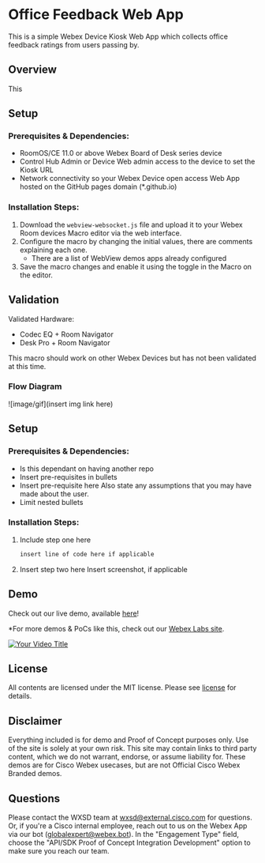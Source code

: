 # Office Feedback Web App

This is a simple Webex Device Kiosk Web App which collects office feedback ratings from users passing by.


## Overview

This 
## Setup

### Prerequisites & Dependencies: 

- RoomOS/CE 11.0 or above Webex Board of Desk series device
- Control Hub Admin or Device Web admin access to the device to set the Kiosk URL
- Network connectivity so your Webex Device open access Web App hosted on the GitHub pages domain (*.github.io)

### Installation Steps:

1. Download the ``webview-websocket.js`` file and upload it to your Webex Room devices Macro editor via the web interface.
2. Configure the macro by changing the initial values, there are comments explaining each one.
    - There are a list of WebView demos apps already configured
3. Save the macro changes and enable it using the toggle in the Macro on the editor.


## Validation

Validated Hardware:

* Codec EQ + Room Navigator
* Desk Pro + Room Navigator

This macro should work on other Webex Devices but has not been validated at this time.


### Flow Diagram

<!-- *MANDATORY*  Insert Your Flow Diagram Here (if small PoC, alternative option is to include break down how it works here instead of diagram) -->
![image/gif](insert img link here)



## Setup

### Prerequisites & Dependencies: 

- Is this dependant on having another repo
- Insert pre-requisites in bullets
- Insert pre-requisite here  Also state any assumptions that you may have made about the user.
- Limit nested bullets


<!-- GETTING STARTED -->

### Installation Steps:
1.  Include step one here
    ```sh
    insert line of code here if applicable
    ```
2.  Insert step two here
    Insert screenshot, if applicable
    
    
    
## Demo

<!-- Insert link to the website below (if deployed). -->
Check out our live demo, available [here](<insert link>)!

<!-- Keep the following statement -->
*For more demos & PoCs like this, check out our [Webex Labs site](https://collabtoolbox.cisco.com/webex-labs).


<!-- Update your vidcast title, video screenshot, vidcast/youtube link & name -->
[![Your Video Title ](assets/peer_support_main.PNG)](https://www.youtube.com/watch?v=SqZhiC8jHhU&t=10s, "<insert demo name here>")



## License
<!-- MAKE SURE an MIT license is included in your Repository. If another license is needed, verify with management. This is for legal reasons.--> 

<!-- Keep the following statement -->
All contents are licensed under the MIT license. Please see [license](LICENSE) for details.


## Disclaimer
<!-- Keep the following here -->  
 Everything included is for demo and Proof of Concept purposes only. Use of the site is solely at your own risk. This site may contain links to third party content, which we do not warrant, endorse, or assume liability for. These demos are for Cisco Webex usecases, but are not Official Cisco Webex Branded demos.


## Questions
Please contact the WXSD team at [wxsd@external.cisco.com](mailto:wxsd@external.cisco.com?subject=RepoName) for questions. Or, if you're a Cisco internal employee, reach out to us on the Webex App via our bot (globalexpert@webex.bot). In the "Engagement Type" field, choose the "API/SDK Proof of Concept Integration Development" option to make sure you reach our team. 
